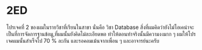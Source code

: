# 2ED

โปรเจคที่ 2 ของผมในรายวิชาที่เรียนในสาขา นั่นคือ วิชา Database 
สิ่งที่ผมคิดว่ายังไม่โอเคน่าจะเป็นที่การจัดการฐานข้อมู,ที่ผมนั้นยังคิดไม่ละเอียดพอ ทำให้ตอนทำจริงนั้นมีความงงมาก ๆ
ผมให้โปรเจคผมนั้นสำเร็จไป 70 % ละกัน และรอคอมเม้นจากเพื่อน ๆ และอาจารย์นะครับ
